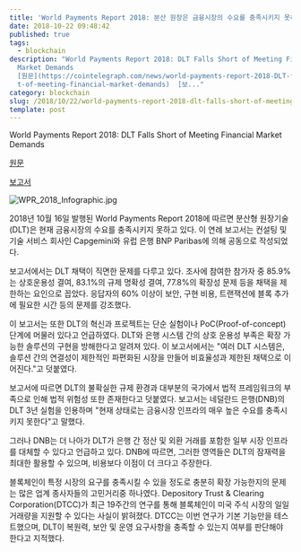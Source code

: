 ```yaml
---
title: 'World Payments Report 2018: 분산 원장은 금융시장의 수요를 충족시키지 못하고 있다.'
date: 2018-10-22 09:48:42
published: true
tags:
  - blockchain
description: "World Payments Report 2018: DLT Falls Short of Meeting Financial
  Market Demands
  [원문](https://cointelegraph.com/news/world-payments-report-2018-DLT-falls-shor\
  t-of-meeting-financial-market-demands)  [보..."
category: blockchain
slug: /2018/10/22/world-payments-report-2018-dlt-falls-short-of-meeting-financial-market-demands/
template: post
---
```


World Payments Report 2018: DLT Falls Short of Meeting Financial Market Demands

[원문](https://cointelegraph.com/news/world-payments-report-2018-DLT-falls-short-of-meeting-financial-market-demands)

[보고서](https://www.businesswire.com/news/home/20181015006003/en/World-Payments-Report-2018-Customer-Demand-Digital)

![WPR_2018_Infographic.jpg](../images/WPR_2018_Infographic.jpg)

2018년 10월 16일 발행된 World Payments Report 2018에 따르면 분산형 원장기술(DLT)은 현재 금융시장의 수요를 충족시키지 못하고 있다. 이 연례 보고서는 컨설팅 및 기술 서비스 회사인 Capgemini와 유럽 은행 BNP Paribas에 의해 공동으로 작성되었다.

보고서에서는 DLT 채택이 직면한 문제를 다루고 있다. 조사에 참여한 참가자 중 85.9%는 상호운용성 결여, 83.1%의 규제 명확성 결여, 77.8%의 확장성 문제 등을 채택을 제한하는 요인으로 꼽았다. 응답자의 60% 이상이 보안, 구현 비용, 트랜잭션에 블록 추가에 필요한 시간 등의 문제를 강조했다.

이 보고서는 또한 DLT의 혁신과 프로젝트는 단순 실험이나 PoC(Proof-of-concept) 단계에 머물러 있다고 언급하였다. DLT와 은행 시스템 간의 상호 운용성 부족은 확장 가능한 솔루션의 구현을 방해한다고 알려져 있다. 이 보고서에서는 "여러 DLT 시스템은, 솔루션 간의 연결성이 제한적인 파편화된 시장을 만들어 비효율성과 제한된 채택으로 이어진다."고 덧붙였다.

보고서에 따르면 DLT의 불확실한 규제 환경과 대부분의 국가에서 법적 프레임워크의 부족으로 인해 법적 위험성 또한 존재한다고 덧붙였다. 보고서는 네덜란드 은행(DNB)의 DLT 3년 실험을 인용하며 "현재 상태로는 금융시장 인프라의 매우 높은 수요를 충족시키지 못한다"고 말했다.

그러나 DNB는 더 나아가 DLT가 은행 간 정산 및 외환 거래를 포함한 일부 시장 인프라를 대체할 수 있다고 언급하고 있다. DNB에 따르면, 그러한 영역들은 DLT의 잠재력을 최대한 활용할 수 있으며, 비용보다 이점이 더 크다고 주장한다.

블록체인이 특정 시장의 요구를 충족시킬 수 있을 정도로 충분히 확장 가능한지의 문제는 많은 업계 종사자들의 고민거리중 하나였다. Depository Trust & Clearing Corporation(DTCC)가 최근 19주간의 연구를 통해 블록체인이 미국 주식 시장의 일일 거래량을 지원할 수 있다는 사실이 밝혀졌다. DTCC는 이번 연구가 기본 기능만을 테스트했으며, DLT이 복원력, 보안 및 운영 요구사항을 충족할 수 있는지 여부를 판단해야 한다고 지적했다.

